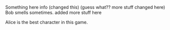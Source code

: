 Something here info (changed this) (guess what?? more stuff changed here)
Bob smells sometimes.
added more stuff here

Alice is the best character in this game.
